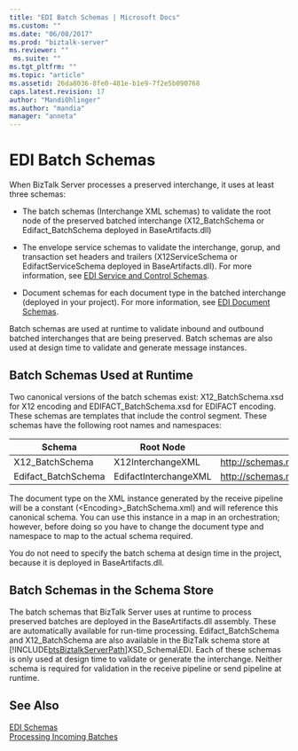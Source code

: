 ```yaml
---
title: "EDI Batch Schemas | Microsoft Docs"
ms.custom: ""
ms.date: "06/08/2017"
ms.prod: "biztalk-server"
ms.reviewer: ""
 ms.suite: ""
ms.tgt_pltfrm: ""
ms.topic: "article"
ms.assetid: 26da8036-8fe0-481e-b1e9-7f2e5b090768
caps.latest.revision: 17
author: "MandiOhlinger"
ms.author: "mandia"
manager: "anneta"
---
```

# EDI Batch Schemas
When BizTalk Server processes a preserved interchange, it uses at least three schemas:  
  
-   The batch schemas (Interchange XML schemas) to validate the root node of the preserved batched interchange (X12_BatchSchema or Edifact_BatchSchema deployed in BaseArtifacts.dll)  
  
-   The envelope service schemas to validate the interchange, gorup, and transaction set headers and trailers (X12ServiceSchema or EdifactServiceSchema deployed in BaseArtifacts.dll). For more information, see [EDI Service and Control Schemas](../core/edi-service-and-control-schemas.md).  
  
-   Document schemas for each document type in the batched interchange (deployed in your project). For more information, see [EDI Document Schemas](../core/edi-document-schemas.md).  
  
 Batch schemas are used at runtime to validate inbound and outbound batched interchanges that are being preserved. Batch schemas are also used at design time to validate and generate message instances.  
  
## Batch Schemas Used at Runtime  
 Two canonical versions of the batch schemas exist: X12_BatchSchema.xsd for X12 encoding and EDIFACT_BatchSchema.xsd for EDIFACT encoding. These schemas are templates that include the control segment. These schemas have the following root names and namespaces:  
  
|Schema|Root Node|Namespace|  
|------------|---------------|---------------|  
|X12_BatchSchema|X12InterchangeXML|http://schemas.microsoft.com/Edi/X12_BatchSchema|  
|Edifact_BatchSchema|EdifactInterchangeXML|http://schemas.microsoft.com/Edi/Edifact|  
  
 The document type on the XML instance generated by the receive pipeline will be a constant (\<Encoding>_BatchSchema.xml) and will reference this canonical schema. You can use this instance in a map in an orchestration; however, before doing so you have to change the document type and namespace to map to the actual schema required.  
  
 You do not need to specify the batch schema at design time in the project, because it is deployed in BaseArtifacts.dll.  
  
## Batch Schemas in the Schema Store  
 The batch schemas that BizTalk Server uses at runtime to process preserved batches are deployed in the BaseArtifacts.dll assembly. These are automatically available for run-time processing. Edifact_BatchSchema and X12_BatchSchema are also available in the BizTalk schema store at [!INCLUDE[btsBiztalkServerPath](../includes/btsbiztalkserverpath-md.md)]XSD_Schema\EDI. Each of these schemas is only used at design time to validate or generate the interchange. Neither schema is required for validation in the receive pipeline or send pipeline at runtime.  
  
## See Also  
 [EDI Schemas](../core/edi-schemas.md)   
 [Processing Incoming Batches](../core/processing-incoming-batches.md)